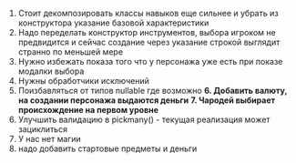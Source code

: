 1. Стоит декомпозировать классы навыков еще сильнее и убрать из конструктора указание базовой характеристики
2. Надо переделать конструктор инструментов, выбора игроком не предвидится и сейчас создание через указание строкой выглядит странно по меньшей мере
3. Нужно избежать показа того что у персонажа уже есть при показе модалки выбора
4. Нужны обработчики исключений
5. Поизбавляться от типов nullable где возможно
**6. Добавить валюту, на создании персонажа выдаются деньги**
**7. Чародей выбирает происхождение на первом уровне**
8. Улучшить валидацию в pickmany() - текущая реализация может зациклиться
9. У нас нет магии
10. надо добавить стартовые предметы и деньги